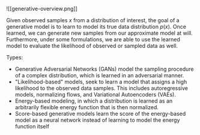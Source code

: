 
![[generative-overview.png]]

Given observed samples $x$ from a distribution of interest, the goal of a generative model is to learn to model its true data distribution $p(x)$. Once learned, we can generate new samples from our approximate model at will. Furthermore, under some formulations, we are able to use the learned model to evaluate the likelihood of observed or sampled data as well.

Types:
- Generative Adversarial Networks (GANs) model the sampling procedure of a complex distribution, which is learned in an adversarial manner. 
- "Likelihood-based" models, seek to learn a model that assigns a high likelihood to the observed data samples. This includes autoregressive models, normalizing flows, and Variational Autoencoders (VAEs).
- Energy-based modeling, in which a distribution is learned as an arbitrarily flexible energy function that is then normalized.
- Score-based generative models  learn the score of the energy-based model as a neural network instead of learning to model the energy function itself